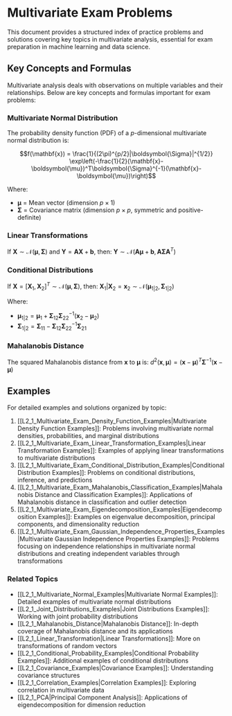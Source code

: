 # Multivariate Exam Problems

This document provides a structured index of practice problems and solutions covering key topics in multivariate analysis, essential for exam preparation in machine learning and data science.

## Key Concepts and Formulas

Multivariate analysis deals with observations on multiple variables and their relationships. Below are key concepts and formulas important for exam problems:

### Multivariate Normal Distribution

The probability density function (PDF) of a $p$-dimensional multivariate normal distribution is:

$$f(\mathbf{x}) = \frac{1}{(2\pi)^{p/2}|\boldsymbol{\Sigma}|^{1/2}} \exp\left(-\frac{1}{2}(\mathbf{x}-\boldsymbol{\mu})^T\boldsymbol{\Sigma}^{-1}(\mathbf{x}-\boldsymbol{\mu})\right)$$

Where:
- $\boldsymbol{\mu}$ = Mean vector (dimension $p \times 1$)
- $\boldsymbol{\Sigma}$ = Covariance matrix (dimension $p \times p$, symmetric and positive-definite)

### Linear Transformations

If $\mathbf{X} \sim \mathcal{N}(\boldsymbol{\mu}, \boldsymbol{\Sigma})$ and $\mathbf{Y} = \mathbf{A}\mathbf{X} + \mathbf{b}$, then:
$\mathbf{Y} \sim \mathcal{N}(\mathbf{A}\boldsymbol{\mu} + \mathbf{b}, \mathbf{A}\boldsymbol{\Sigma}\mathbf{A}^T)$

### Conditional Distributions

If $\mathbf{X} = [\mathbf{X}_1, \mathbf{X}_2]^T \sim \mathcal{N}(\boldsymbol{\mu}, \boldsymbol{\Sigma})$, then:
$\mathbf{X}_1 | \mathbf{X}_2 = \mathbf{x}_2 \sim \mathcal{N}(\boldsymbol{\mu}_{1|2}, \boldsymbol{\Sigma}_{1|2})$

Where:
- $\boldsymbol{\mu}_{1|2} = \boldsymbol{\mu}_1 + \boldsymbol{\Sigma}_{12}\boldsymbol{\Sigma}_{22}^{-1}(\mathbf{x}_2 - \boldsymbol{\mu}_2)$
- $\boldsymbol{\Sigma}_{1|2} = \boldsymbol{\Sigma}_{11} - \boldsymbol{\Sigma}_{12}\boldsymbol{\Sigma}_{22}^{-1}\boldsymbol{\Sigma}_{21}$

### Mahalanobis Distance

The squared Mahalanobis distance from $\mathbf{x}$ to $\boldsymbol{\mu}$ is:
$d^2(\mathbf{x}, \boldsymbol{\mu}) = (\mathbf{x} - \boldsymbol{\mu})^T \boldsymbol{\Sigma}^{-1} (\mathbf{x} - \boldsymbol{\mu})$

## Examples

For detailed examples and solutions organized by topic:

1. [[L2_1_Multivariate_Exam_Density_Function_Examples|Multivariate Density Function Examples]]: Problems involving multivariate normal densities, probabilities, and marginal distributions
2. [[L2_1_Multivariate_Exam_Linear_Transformation_Examples|Linear Transformation Examples]]: Examples of applying linear transformations to multivariate distributions
3. [[L2_1_Multivariate_Exam_Conditional_Distribution_Examples|Conditional Distribution Examples]]: Problems on conditional distributions, inference, and predictions
4. [[L2_1_Multivariate_Exam_Mahalanobis_Classification_Examples|Mahalanobis Distance and Classification Examples]]: Applications of Mahalanobis distance in classification and outlier detection
5. [[L2_1_Multivariate_Exam_Eigendecomposition_Examples|Eigendecomposition Examples]]: Examples on eigenvalue decomposition, principal components, and dimensionality reduction
6. [[L2_1_Multivariate_Exam_Gaussian_Independence_Properties_Examples|Multivariate Gaussian Independence Properties Examples]]: Problems focusing on independence relationships in multivariate normal distributions and creating independent variables through transformations

### Related Topics

- [[L2_1_Multivariate_Normal_Examples|Multivariate Normal Examples]]: Detailed examples of multivariate normal distributions
- [[L2_1_Joint_Distributions_Examples|Joint Distributions Examples]]: Working with joint probability distributions
- [[L2_1_Mahalanobis_Distance|Mahalanobis Distance]]: In-depth coverage of Mahalanobis distance and its applications
- [[L2_1_Linear_Transformation|Linear Transformations]]: More on transformations of random vectors
- [[L2_1_Conditional_Probability_Examples|Conditional Probability Examples]]: Additional examples of conditional distributions
- [[L2_1_Covariance_Examples|Covariance Examples]]: Understanding covariance structures
- [[L2_1_Correlation_Examples|Correlation Examples]]: Exploring correlation in multivariate data
- [[L2_1_PCA|Principal Component Analysis]]: Applications of eigendecomposition for dimension reduction
